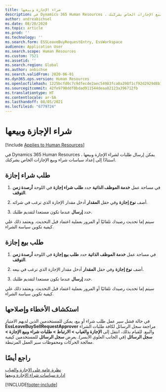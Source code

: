 ```yaml
---
title: شراء الإجازة وبيعها
description: في Dynamics 365 Human Resources ، يمكن إرسال طلبات لشراء الإجازة وبيعها استنادًا إلى إعداد سياسات شراء وبيع الإجازات الخاص بشركتك.
author: andreabichsel
ms.date: 08/20/2020
ms.topic: article
ms.prod: ''
ms.technology: ''
ms.search.form: ESSLeaveBuyRequestEntry, EssWorkspace
audience: Application User
ms.search.scope: Human Resources
ms.custom: 7521
ms.assetid: ''
ms.search.region: Global
ms.author: anbichse
ms.search.validFrom: 2020-06-01
ms.dyn365.ops.version: Human Resources
ms.openlocfilehash: 1225bcfd0c7c9dfecde2aec54983fca8a298f1cf92d2929d8b1fbe2bdf05e5f9
ms.sourcegitcommit: 42fe9790ddf0bdad911544deaa82123a396712fb
ms.translationtype: HT
ms.contentlocale: ar-SA
ms.lasthandoff: 08/05/2021
ms.locfileid: "6779724"
---
```

# <a name="buy-and-sell-leave"></a>شراء الإجازة وبيعها

[!include [Applies to Human Resources](../includes/applies-to-hr.md)]

في Dynamics 365 Human Resources ، يمكن إرسال طلبات لشراء الإجازة وبيعها استنادًا إلى إعداد سياسات شراء وبيع الإجازات الخاص بشركتك.  

## <a name="request-to-buy-leave"></a>طلب شراء إجازة

1. في مساحة عمل **خدمة الموظف الذاتية** حدد **طلب شراء إجازة** في اللوحة **أرصدة زمن التوقف**. 

2. أضف **نوع إجازة** وفي حقل **المقدار** أدخل مقدار الإجازة الذي ترغب في شرائه. 

3. حدد **إرسال** عندما تكون مستعدا لتقديم طلبك. 

سيتم إما تحديث رصيدك تلقائيًا أو المرور بعملية اعتماد قبل التحديث. ويعتمد ذلك علي كيفية تكوين سياسة الشراء.

## <a name="request-to-sell-leave"></a>طلب بيع إجازة

1. في مساحة عمل **خدمة الموظف الذاتية** حدد **طلب بيع إجازة** في اللوحة **أرصدة زمن التوقف**. 

2. أضف **نوع إجازة** وفي حقل **المقدار** أدخل مقدار الإجازة الذي ترغب في بيعه. 

3. حدد **إرسال** عندما تكون مستعدا لتقديم طلبك.

سيتم إما تحديث رصيدك تلقائيًا أو المرور بعملية اعتماد قبل التحديث. ويعتمد ذلك علي كيفية تكوين سياسة الشراء.


## <a name="troubleshooting"></a>استكشاف الأخطاء وإصلاحها 

في حالة فشل سير عمل طلب شراء أو بيع، يمكن للمستخدمين الذين لديهم الامتياز **EssLeaveBuySellRequestApprover** مراجعة سجل الرسائل لكافة طلبات الشراء والبيع. للقيام بذلك، انتقل إلى **الإجازة والغياب > الارتباط > طلبات شراء وبيع الإجازة > سجل الرسائل** (في الجانب العلوي الأيسر). يعرض **سجل الرسائل** للمستخدمين كيفية معالجة الحركات ومحفوظات سير العمل المرتبطة.


## <a name="see-also"></a>راجع أيضًا

[نظرة عامة على الإجازة والغياب](hr-leave-and-absence-overview.md)</br>
[إدارة سياسات شراء الإجازة وبيعها](hr-leave-and-absence-manage-buy-and-sell-leave-policies.md)


[!INCLUDE[footer-include](../includes/footer-banner.md)]
